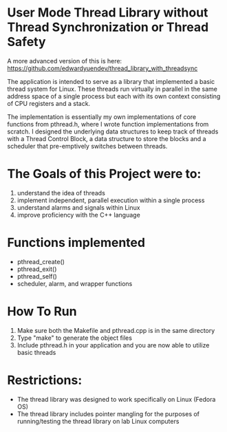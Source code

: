 # User Mode Thread Library without Thread Synchronization or Thread Safety
A more advanced version of this is here: https://github.com/edwardyuendev/thread_library_with_threadsync

The application is intended to serve as a library that implemented a basic thread system for Linux. These threads run virtually in parallel in the same address space of a single process but each with its own context consisting of CPU registers and a stack.

The implementation is essentially my own implementations of core functions from pthread.h, where I wrote function implementations from scratch. I designed the underlying data structures to keep track of threads with a Thread Control Block, a data structure to store the blocks and a scheduler that pre-emptively switches between threads.

# The Goals of this Project were to:
1. understand the idea of threads
2. implement independent, parallel execution within a single process
3. understand alarms and signals within Linux
4. improve proficiency with the C++ language

# Functions implemented
- pthread_create()
- pthread_exit()
- pthread_self()
- scheduler, alarm, and wrapper functions

# How To Run
1. Make sure both the Makefile and pthread.cpp is in the same directory
2. Type "make" to generate the object files
3. Include pthread.h in your application and you are now able to utilize basic threads

# Restrictions: 
- The thread library was designed to work specifically on Linux (Fedora OS)
- The thread library includes pointer mangling for the purposes of running/testing the thread library on lab Linux computers
